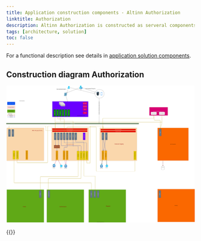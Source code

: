 ```yaml
---
title: Application construction components - Altinn Authorization
linktitle: Authorization
description: Altinn Authorization is constructed as serveral components.
tags: [architecture, solution]
toc: false
---
```


For a functional description see details in [application solution components](../../../../../../solutions/altinn-platform/authorization/).

## Construction diagram Authorization

![Construction](authorization.drawio.svg "Construction diagram Altinn authorization")






{{<children />}}
